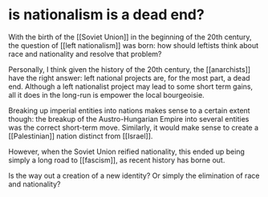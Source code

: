 # is nationalism is a dead end?

With the birth of the [[Soviet Union]] in the beginning of the 20th century, the question of [[left nationalism]] was born: how should leftists think about race and nationality and resolve that problem?

Personally, I think given the history of the 20th century, the [[anarchists]] have the right answer: left national projects are, for the most part, a dead end. Although a left nationalist project may lead to some short term gains, all it does in the long-run is empower the local bourgeoisie.

Breaking up imperial entities into nations makes sense to a certain extent though: the breakup of the Austro-Hungarian Empire into several entities was the correct short-term move. Similarly, it would make sense to create a [[Palestinian]] nation distinct from [[Israel]].

However, when the Soviet Union reified nationality, this ended up being simply a long road to [[fascism]], as recent history has borne out.

Is the way out a creation of a new identity? Or simply the elimination of race and nationality?
